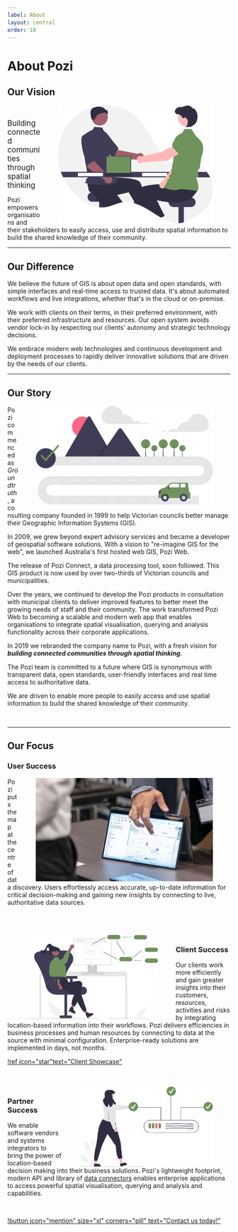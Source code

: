```yaml
---
label: About
layout: central
order: 10
---
```


# About Pozi

## Our Vision

<img src="/static/img/undraw/undraw_interview_re_e5jn.svg" alt="" style="float:right;width:350px;margin:0px 40px;">

<br/>

<big>Building connected communities through spatial thinking</big>

Pozi empowers organisations and their stakeholders to easily access, use and distribute spatial information to build the shared knowledge of their community.

---

## Our Difference

We believe the future of GIS is about open data and open standards, with simple interfaces and real-time access to trusted data. It's about automated workflows and live integrations, whether that's in the cloud or on-premise.

We work with clients on their terms, in their preferred environment, with their preferred infrastructure and resources. Our open system avoids vendor lock-in by respecting our clients' autonomy and strategic technology decisions.

We embrace modern web technologies and continuous development and deployment processes to rapidly deliver innovative solutions that are driven by the needs of our clients.

---

## Our Story

<img src="/static/img/undraw/undraw_navigator_a479.svg" alt="" style="float:right;width:400px;margin:0px 40px;">

Pozi commenced as *Groundtruth*, a consulting company founded in 1999 to help Victorian councils better manage their Geographic Information Systems (GIS).

In 2009, we grew beyond expert advisory services and became a developer of geospatial software solutions. With a vision to "re-imagine GIS for the web", we launched Australia's first hosted web GIS, Pozi Web.

The release of Pozi Connect, a data processing tool, soon followed. This GIS product is now used by over two-thirds of Victorian councils and municipalities.

Over the years, we continued to develop the Pozi products in consultation with municipal clients to deliver improved features to better meet the growing needs of staff and their community. The work transformed Pozi Web to becoming a scalable and modern web app that enables organisations to integrate spatial visualisation, querying and analysis functionality across their corporate applications.

In 2019 we rebranded the company name to Pozi, with a fresh vision for ***building connected communities through spatial thinking***.

The Pozi team is committed to a future where GIS is synonymous with transparent data, open standards, user-friendly interfaces and real time access to authoritative data.

We are driven to enable more people to easily access and use spatial information to build the shared knowledge of their community.

<br/>

---

## Our Focus

### User Success

<img src="/static/img/sssi-2022-010-crop.jpg" alt="" style="float:right;width:400px;margin:0px 40px;">

Pozi puts the map at the centre of data discovery. Users effortlessly access accurate, up-to-date information for critical decision-making and gaining new insights by connecting to live, authoritative data sources.

<br clear="all" />
<br/>
<br/>

<img src="/static/img/undraw/undraw_software_engineer_re_tnjc.svg" alt="" style="float:left;width:300px;margin:0px 40px;">

### Client Success

Our clients work more efficiently and gain greater insights into their customers, resources, activities and risks by integrating location-based information into their workflows. Pozi delivers efficiencies in business processes and human resources by connecting to data at the source with minimal configuration. Enterprise-ready solutions are implemented in days, not months.

[!ref icon="star"text="Client Showcase"](/showcase/)

<br clear="all" />
<br/>

<img src="/static/img/undraw/undraw_server_status_re_n8ln.svg" alt="" style="float:right;width:300px;margin:0px 40px;">

### Partner Success

We enable software vendors and systems integrators to bring the power of location-based decision making into their business solutions. Pozi's lightweight footprint, modern API and library of [data connectors](administrator-guide/integrations) enables enterprise applications to access powerful spatial visualisation, querying and analysis and capabilities.

<br/>


[!button icon="mention" size="xl" corners="pill" text="Contact us today!"](/contact/)
